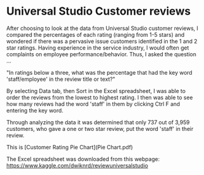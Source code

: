# Universal Studio Customer reviews 

After choosing to look at the data from Universal Studio customer reviews, I compared the percentages of each rating (ranging from 1-5 stars) and wondered if there was a pervasive issue customers identified in the 1 and 2 star ratings. Having experience in the service industry, I would often get complaints on employee performance/behavior. Thus, I asked the question …

"In ratings below a three, what was the percentage that had the key word 'staff/employee' in the review title or text?"

By selecting Data tab, then Sort in the Excel spreadsheet, I was able to order the reviews from the lowest to highest rating. I then was able to see how many reviews had the word 'staff' in them by clicking Ctrl F and entering the key word. 

Through analyzing the data it was determined that only 737 out of 3,959 customers, who gave a one or two star review, put the word 'staff' in their review. 

This is [Customer Rating Pie Chart](Pie Chart.pdf)

The Excel spreadsheet was downloaded from this webpage: https://www.kaggle.com/dwiknrd/reviewuniversalstudio

